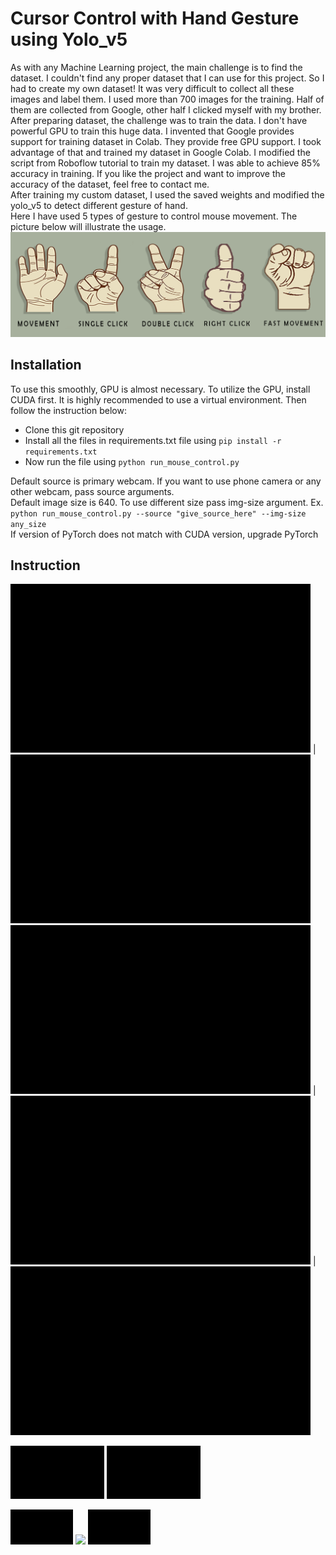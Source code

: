 # Cursor Control with Hand Gesture using Yolo_v5
As with any Machine Learning project, the main challenge is to find the dataset. I couldn't find any proper dataset that I can use for this project. So I had to create my own dataset! It was very difficult to collect all these images and label them. I used more than 700 images for the training. Half of them are collected from Google, other half I clicked myself with my brother. After preparing dataset, the challenge was to train the data. I don't have powerful GPU to train this huge data. I invented that Google provides support for training dataset in Colab. They provide free GPU support. I took advantage of that and trained my dataset in Google Colab. I modified the script from Roboflow tutorial to train my dataset.
I was able to achieve 85% accuracy in training. If you like the project and want to improve the accuracy of the dataset, feel free to contact me. <br>
After training my custom dataset, I used the saved weights and modified the yolo_v5 to detect different gesture of hand.<br>
Here I have used 5 types of gesture to control mouse movement. The picture below will illustrate the usage.<br>
![use of different sign](https://github.com/Shajal525/cursor_control_via_webcam/blob/master/images/signs.png)
<br>
## Installation
To use this smoothly, GPU is almost necessary. To utilize the GPU, install CUDA first. It is highly recommended to use a virtual environment. Then follow the instruction below:<br>
- Clone this git repository
- Install all the files in requirements.txt file using `pip install -r requirements.txt`
- Now run the file using `python run_mouse_control.py`<br>

Default source is primary webcam. If you want to use phone camera or any other webcam, pass source arguments. <br>
Default image size is 640. To use different size pass img-size argument. Ex.<br>
`python run_mouse_control.py --source "give_source_here" --img-size any_size` <br>
If version of PyTorch does not match with CUDA version, upgrade PyTorch

## Instruction
![movement](https://github.com/Shajal525/cursor_control_via_webcam/blob/master/images/Movement.gif) | ![fast movement](https://github.com/Shajal525/cursor_control_via_webcam/blob/master/images/Fast_Movement.gif)
![single click](https://github.com/Shajal525/cursor_control_via_webcam/blob/master/images/Single_Click.gif) | ![double click](https://github.com/Shajal525/cursor_control_via_webcam/blob/master/images/Double_Click.gif) | ![right click](https://github.com/Shajal525/cursor_control_via_webcam/blob/master/images/Right_Click.gif)
<p float="left">
  <img src="https://github.com/Shajal525/cursor_control_via_webcam/blob/master/images/Movement.gif" width="150" />
  <img src="https://github.com/Shajal525/cursor_control_via_webcam/blob/master/images/Fast_Movement.gif" width="150" /> 
</p>
<p float="left">
  <img src="https://github.com/Shajal525/cursor_control_via_webcam/blob/master/images/Single_Click.gif" width="100" />
  <img src="ttps://    github.com/Shajal525/cursor_control_via_webcam/blob/master/images/Double_Click.gif" width="100" /> 
  <img src="https://github.com/Shajal525/cursor_control_via_webcam/blob/master/images/Right_Click.gif" width="100" />
</p>
